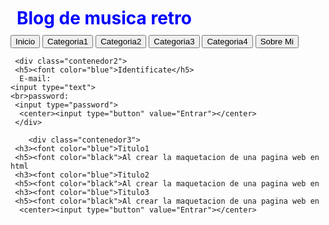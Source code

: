 
<html>
  <head>
    <tittle><h1>Blog de musica retro</h1></tittle>
 <style>
   h1{
   color: blue;
   margin: 5px;
   padding: 5px;
   }
   .contenedor{
   text-aling: center;
   background: whrite;
   border: 2px solid black;
   height: 500px;
   width: 700px;
   float: left;
   }
   .contenedor2{
    text-aling: center;
   background: whrite;
   border: 2px solid black;
   height: 250px;
   width: 250x;
   float: right;
   }
   .contenedor3{
    text-aling: center;
   background: whrite;
   border: 2px solid black;
   height: 500px;
   width: 700px;
   float: left;
   }
    </style>
  </head>
  <body>
    <input type="button" value="Inicio">
     <input type="button" value="Categoria1">
     <input type="button" value="Categoria2">
     <input type="button" value="Categoria3">
     <input type="button" value="Categoria4">
     <input type="button" value="Sobre Mi">
     
     <div class="contenedor2">
     <h5><font color="blue">Identificate</h5>
      E-mail:
    <input type="text">
    <br>password:
     <input type="password">
      <center><input type="button" value="Entrar"></center>
     </div>
     
        <div class="contenedor3">
     <h3><font color="blue">Titulo1
     <h5><font color="black">Al crear la maquetacion de una pagina web en html
     <h3><font color="blue">Titulo2
     <h5><font color="black">Al crear la maquetacion de una pagina web en
     <h3><font color="blue">Titulo3
     <h5><font color="black">Al crear la maquetacion de una pagina web en
      <center><input type="button" value="Entrar"></center>
    
